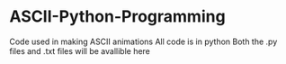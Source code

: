 # ASCII-Python-Programming
Code used in making ASCII animations
All code is in python
Both the .py files and .txt files will be avallible here
